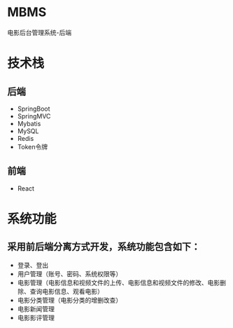 # MBMS
电影后台管理系统-后端

# 技术栈
## 后端
- SpringBoot
- SpringMVC
- Mybatis
- MySQL
- Redis
- Token令牌

## 前端
- React
# 系统功能
## 采用前后端分离方式开发，系统功能包含如下：
- 登录、登出
- 用户管理（账号、密码、系统权限等）
- 电影管理（电影信息和视频文件的上传、电影信息和视频文件的修改、电影删除、查询电影信息、观看电影）
- 电影分类管理（电影分类的增删改查）
- 电影新闻管理
- 电影影评管理
